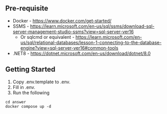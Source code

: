 ## Pre-requisite

- Docker - https://www.docker.com/get-started/
- SSMS - https://learn.microsoft.com/en-us/sql/ssms/download-sql-server-management-studio-ssms?view=sql-server-ver16
    - Or sqlcmd or equivalent - https://learn.microsoft.com/en-us/sql/relational-databases/lesson-1-connecting-to-the-database-engine?view=sql-server-ver16#common-tools
- .NET8 - https://dotnet.microsoft.com/en-us/download/dotnet/8.0

## Getting Started

1. Copy .env.template to .env.
2. Fill in .env.
3. Run the following
```
cd answer
docker compose up -d
```
